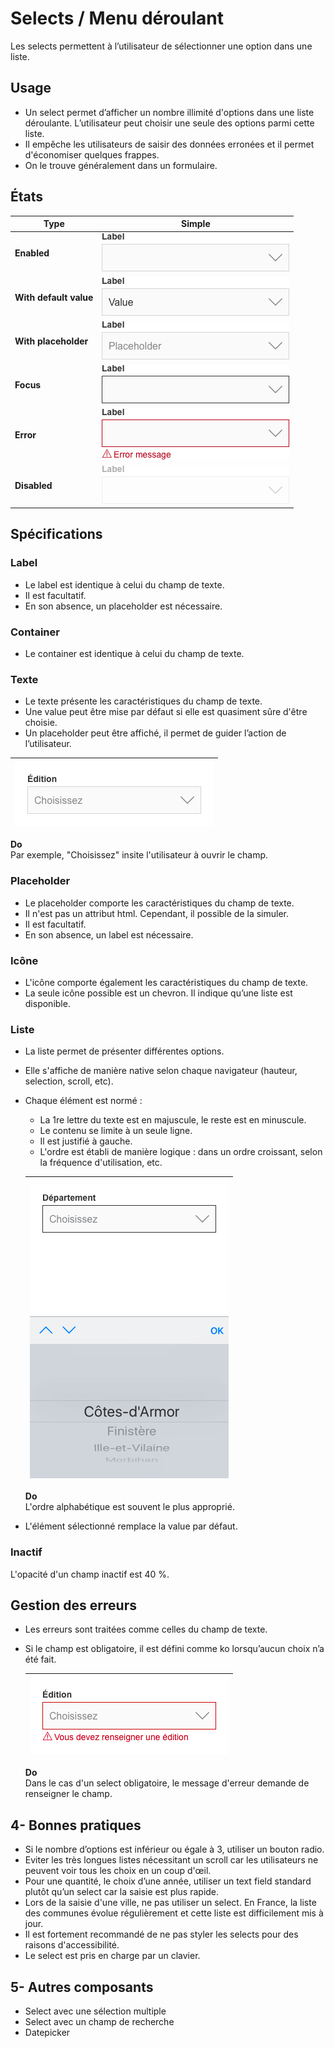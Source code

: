 # Selects / Menu déroulant

Les selects permettent à l’utilisateur de sélectionner une option dans une liste.


## Usage

- Un select permet d’afficher un nombre illimité d'options dans une liste déroulante. L’utilisateur peut choisir une seule des options parmi cette liste.
- Il empêche les utilisateurs de saisir des données erronées et il permet d'économiser quelques frappes.
- On le trouve généralement dans un formulaire.

## États


Type | Simple
------------ | ------------- |
**Enabled** | ![select__enabled](design/select__enabled.png)
**With default value** |![select__with-default-value](design/select__with-default-value.png)
**With placeholder** |![select__with-placeholder](design/select__with-placeholder.png)
**Focus** |![select__focus](design/select__focus.png)
**Error** |![select__error](design/select__error.png)
**Disabled** |![select__disabled](design/select__disabled.png)

## Spécifications

### Label

- Le label est identique à celui du champ de texte.
- Il est facultatif.
- En son absence, un placeholder est nécessaire.

### Container

- Le container est identique à celui du champ de texte.

### Texte

- Le texte présente les caractéristiques du champ de texte.
- Une value peut être mise par défaut si elle est quasiment sûre d'être choisie.
- Un placeholder peut être affiché, il permet de guider l’action de l’utilisateur.


<div class="do-dont">
<div class="do">

![select__ex__default](design/select__ex__default.png) |
------------ |
**Do** <br/> Par exemple, "Choisissez" insite l'utilisateur à ouvrir le champ.

 </div>
 </div>


### Placeholder

- Le placeholder comporte les caractéristiques du champ de texte.
- Il n'est pas un attribut html. Cependant, il possible de la simuler.
- Il est facultatif.
- En son absence, un label est nécessaire.

### Icône

- L'icône comporte également les caractéristiques du champ de texte.
- La seule icône possible est un chevron. Il indique qu’une liste est disponible.


### Liste

- La liste permet de présenter différentes options.
- Elle s'affiche de manière native selon chaque navigateur (hauteur, selection, scroll, etc).
- Chaque élément est normé :
  - La 1re lettre du texte est en majuscule, le reste est en minuscule.
  - Le contenu se limite à un seule ligne.
  - Il est justifié à gauche.
  - L'ordre est établi de manière logique : dans un ordre croissant, selon la fréquence d'utilisation, etc.


  <div class="do-dont">
  <div class="do">

  ![select__ex__focus-ios](design/select__ex__focus-ios.png) |
  ------------ |
  **Do** <br/> L'ordre alphabétique est souvent le plus approprié.

   </div>
   </div>


- L'élément sélectionné remplace la value par défaut.

### Inactif
L'opacité d'un champ inactif est 40 %.

## Gestion des erreurs

- Les erreurs sont traitées comme celles du champ de texte.
- Si le champ est obligatoire, il est défini comme ko lorsqu’aucun choix n’a été fait.


  <div class="do-dont">
  <div class="do">

  ![select__ex__error](design/select__ex__error.png) |
  ------------ |
  **Do** <br/> Dans le cas d'un select obligatoire, le message d'erreur demande de renseigner le champ.

   </div>
   </div>



## 4- Bonnes pratiques

- Si le nombre d’options est inférieur ou égale à 3, utiliser un bouton radio.
- Eviter les très longues listes nécessitant un scroll car les utilisateurs ne peuvent voir tous les choix en un coup d'œil.
- Pour une quantité, le choix d’une année, utiliser un text field standard plutôt qu’un select car la saisie est plus rapide.
- Lors de la saisie d'une ville, ne pas utiliser un select. En France, la liste des communes évolue régulièrement et cette liste est difficilement mis à jour.
- Il est fortement recommandé de ne pas styler les selects pour des raisons d'accessibilité.
- Le select est pris en charge par un clavier.


## 5- Autres composants

- Select avec une sélection multiple
- Select avec un champ de recherche
- Datepicker
